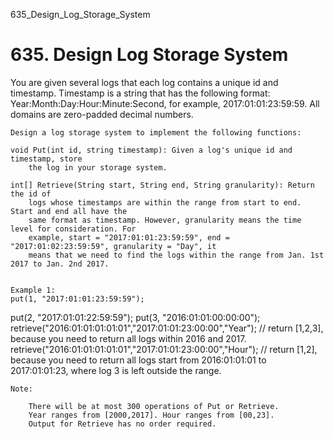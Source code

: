 635_Design_Log_Storage_System
# 635. Design Log Storage System

You are given several logs that each log contains a unique id and timestamp. Timestamp is a
        string that has the following format: Year:Month:Day:Hour:Minute:Second, for
        example, 2017:01:01:23:59:59. All domains are zero-padded decimal numbers. 

    Design a log storage system to implement the following functions:

    void Put(int id, string timestamp): Given a log's unique id and timestamp, store
        the log in your storage system.
    
    int[] Retrieve(String start, String end, String granularity): Return the id of
        logs whose timestamps are within the range from start to end. Start and end all have the
        same format as timestamp. However, granularity means the time level for consideration. For
        example, start = "2017:01:01:23:59:59", end = "2017:01:02:23:59:59", granularity = "Day", it
        means that we need to find the logs within the range from Jan. 1st 2017 to Jan. 2nd 2017.
    

    Example 1:
    put(1, "2017:01:01:23:59:59");
put(2, "2017:01:01:22:59:59");
put(3, "2016:01:01:00:00:00");
retrieve("2016:01:01:01:01:01","2017:01:01:23:00:00","Year"); // return [1,2,3], because you need to return all logs within 2016 and 2017.
retrieve("2016:01:01:01:01:01","2017:01:01:23:00:00","Hour"); // return [1,2], because you need to return all logs start from 2016:01:01:01 to 2017:01:01:23, where log 3 is left outside the range.

    

    Note:
    
        There will be at most 300 operations of Put or Retrieve.
        Year ranges from [2000,2017]. Hour ranges from [00,23].
        Output for Retrieve has no order required.